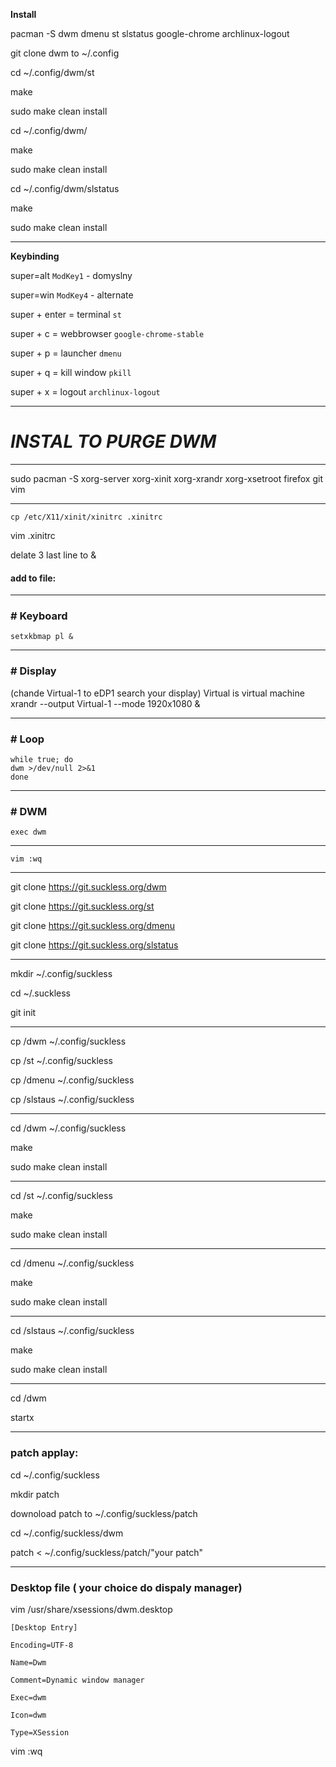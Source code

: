 **Install**

pacman -S dwm dmenu st slstatus google-chrome archlinux-logout

git clone dwm to ~/.config

cd ~/.config/dwm/st

make

sudo make clean install

cd ~/.config/dwm/

make

sudo make clean install

cd ~/.config/dwm/slstatus

make

sudo make clean install

---

**Keybinding**

super=alt `ModKey1` - domyslny

super=win `ModKey4` - alternate

super + enter = terminal `st`

super + c = webbrowser `google-chrome-stable`

super + p = launcher `dmenu`

super + q = kill window `pkill`

super + x = logout `archlinux-logout`

---

# **_INSTAL TO PURGE DWM_**

---

sudo pacman -S xorg-server xorg-xinit xorg-xrandr xorg-xsetroot firefox git vim

---

`cp /etc/X11/xinit/xinitrc .xinitrc`

vim .xinitrc

delate 3 last line to &

#### add to file:

---

### # Keyboard

```
setxkbmap pl &
```

---

### # Display

(chande Virtual-1 to eDP1 search your display) Virtual is virtual machine
xrandr --output Virtual-1 --mode 1920x1080 &

---

### # Loop

```
while true; do
dwm >/dev/null 2>&1
done
```

---

### # DWM
```
exec dwm
```

---

`vim :wq`

---

git clone https://git.suckless.org/dwm

git clone https://git.suckless.org/st

git clone https://git.suckless.org/dmenu

git clone https://git.suckless.org/slstatus

---

mkdir ~/.config/suckless

cd ~/.suckless

git init

---

cp /dwm ~/.config/suckless

cp /st ~/.config/suckless

cp /dmenu ~/.config/suckless

cp /slstaus ~/.config/suckless

---

cd /dwm ~/.config/suckless

make

sudo make clean install

---

cd /st ~/.config/suckless

make

sudo make clean install

---

cd /dmenu ~/.config/suckless

make

sudo make clean install

---

cd /slstaus ~/.config/suckless

make

sudo make clean install

---

cd /dwm

startx

---

### patch applay:

cd ~/.config/suckless

mkdir patch

downoload patch to ~/.config/suckless/patch

cd ~/.config/suckless/dwm

patch < ~/.config/suckless/patch/"your patch"

---

### Desktop file ( your choice do dispaly manager)

vim /usr/share/xsessions/dwm.desktop

```
[Desktop Entry]

Encoding=UTF-8

Name=Dwm

Comment=Dynamic window manager

Exec=dwm

Icon=dwm

Type=XSession

```

vim :wq
